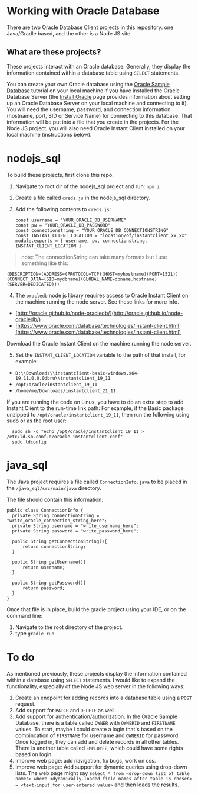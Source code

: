 # Working with Oracle Database

There are two Oracle Database Client projects in this repository: one Java/Gradle based, and the other is a Node JS site.

## What are these projects?

These projects interact with an Oracle database. Generally, they display the information contained within a database table using `SELECT` statements.

You can create your own Oracle database using the [Oracle Sample Database](https://www.oracletutorial.com/getting-started/oracle-sample-database/) tutorial on your local machine if you have installed the Oracle Database Server (the [Install Oracle](https://www.oracletutorial.com/getting-started/install-oracle/) page provides information about setting up an Oracle Database Server on your local machine and connecting to it). You will need the username, password, and connection information (hostname, port, SID or Service Name) for connecting to this database. That information will be put into a file that you create in the projects. For the Node JS project, you will also need Oracle Instant Client installed on your local machine (instructions below).

# nodejs_sql

To build these projects, first clone this repo.

1.  Navigate to root dir of the nodejs_sql project and run: `npm i`
2.  Create a file called `creds.js` in the nodejs_sql directory.
3.  Add the following contents to `creds.js`:

        const username = "YOUR_ORACLE_DB_USERNAME"
        const pw = "YOUR_ORACLE_DB_PASSWORD"
        const connectionstring = "YOUR_ORACLE_DB_CONNECTIONSTRING"
        const INSTANT_CLIENT_LOCATION = "location/of/instantclient_xx_xx"
        module.exports = { username, pw, connectionstring, INSTANT_CLIENT_LOCATION }

> note: The connectionString can take many formats but I use something like this:

    (DESCRIPTION=(ADDRESS=(PROTOCOL=TCP)(HOST=myhostname)(PORT=1521))
    (CONNECT_DATA=(SID=mydbname)(GLOBAL_NAME=dbname.hostname)(SERVER=DEDICATED)))

4. The `oracledb` node js library requires access to Oracle Instant Client on the machine running the node server. See these links for more info.

- [http://oracle.github.io/node-oracledb/](http://oracle.github.io/node-oracledb/)
- [https://www.oracle.com/database/technologies/instant-client.html](https://www.oracle.com/database/technologies/instant-client.html)

Download the Oracle Instant Client on the machine running the node server.

5. Set the `INSTANT_CLIENT_LOCATION` variable to the path of that install, for example:

- `D:\\Downloads\\instantclient-basic-windows.x64-19.11.0.0.0dbru\\instantclient_19_11`
- `/opt/oracle/instantclient_19_11`
- `/home/me/Downloads/instantclient_21_11`

If you are running the code on Linux, you have to do an extra step to add Instant Client to the run-time link path:
For example, if the Basic package unzipped to `/opt/oracle/instantclient_19_11`, then run the following using sudo or as the root user:

      sudo sh -c "echo /opt/oracle/instantclient_19_11 > /etc/ld.so.conf.d/oracle-instantclient.conf"
      sudo ldconfig

# java_sql

The Java project requires a file called `ConnectionInfo.java` to be placed in the `/java_sql/src/main/java` directory.

The file should contain this information:

    public class ConnectionInfo {
      private String connectionString = "write_oracle_connection_string_here";
      private String username = "write_username_here";
      private String password = "write_password_here";

      public String getConnectionString(){
          return connectionString;
      }

      public String getUsername(){
          return username;
      }

      public String getPassword(){
          return password;
      }
    }

Once that file is in place, build the gradle project using your IDE, or on the command line:

1. Navigate to the root directory of the project.
2. type `gradle run`

# To do

As mentioned previously, these projects display the information contained within a database using `SELECT` statements. I would like to expand the functionality, especially of the Node JS web server in the following ways:

1. Create an endpoint for adding records into a database table using a `POST` request.
2. Add support for `PATCH` and `DELETE` as well.
3. Add support for authentication/authorization. In the Oracle Sample Database, there is a table called `OWNER` with `OWNERID` and `FIRSTNAME` values. To start, maybe I could create a login that's based on the combincation of `FIRSTNAME` for username and `OWNERID` for password. Once logged in, they can add and delete records in all other tables. There is another table called `EMPLOYEE`, which could have some rights based on login.
4. Improve web page: add navigation, fix bugs, work on css.
5. Improve web page: Add support for dynamic queries using drop-down lists. The web page might say `Select * from <drop-down list of table names> where <dynamically-loaded field names after table is chosen> = <text-input for user-entered value>` and then loads the results.
